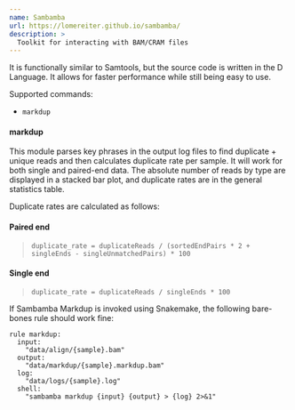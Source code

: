 ```yaml
---
name: Sambamba
url: https://lomereiter.github.io/sambamba/
description: >
  Toolkit for interacting with BAM/CRAM files
---
```


It is functionally similar to Samtools, but the source code is written in the D Language. It allows for faster performance while still being easy to use.

Supported commands:

- `markdup`

#### markdup

This module parses key phrases in the output log files to find duplicate +
unique reads and then calculates duplicate rate per sample. It will work for both
single and paired-end data. The absolute number of reads by type are displayed
in a stacked bar plot, and duplicate rates are in the general statistics table.

Duplicate rates are calculated as follows:

#### Paired end

> `duplicate_rate = duplicateReads / (sortedEndPairs * 2 + singleEnds - singleUnmatchedPairs) * 100`

#### Single end

> `duplicate_rate = duplicateReads / singleEnds * 100`

If Sambamba Markdup is invoked using Snakemake, the following bare-bones
rule should work fine:

```
rule markdup:
  input:
    "data/align/{sample}.bam"
  output:
    "data/markdup/{sample}.markdup.bam"
  log:
    "data/logs/{sample}.log"
  shell:
    "sambamba markdup {input} {output} > {log} 2>&1"
```
